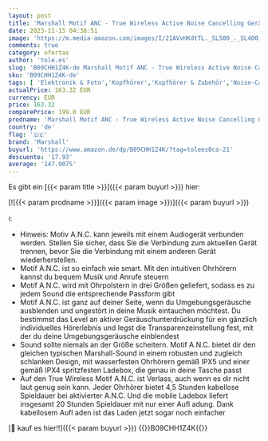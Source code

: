 ```yaml
---
layout: post
title: 'Marshall Motif ANC - True Wireless Active Noise Cancelling Geräuschunterdrückung In-ear Bluetooth Ohrhörer  Kabelloser Kopfhörer  20 kabellose Stunden Akkukapazität - Schwarz'
date: 2023-11-15 04:38:51
image: 'https://m.media-amazon.com/images/I/21AVvHKdtTL._SL500_._SL400_.jpg'
comments: true
category: ofertas
author: 'tole.es'
slug: 'B09CHH1Z4K-de Marshall Motif ANC - True Wireless Active Noise Cancelling...'
sku: 'B09CHH1Z4K-de'
tags: [ 'Elektronik & Foto','Kopfhörer','Kopfhörer & Zubehör','Noise-Cancelling-Kopfhörer','marshall','🇩🇪', ]
actualPrice: 163.32 EUR
currency: EUR
price: 163.32
comparePrice: 199.0 EUR
prodname: 'Marshall Motif ANC - True Wireless Active Noise Cancelling Geräuschunterdrückung In-ear Bluetooth Ohrhörer  Kabelloser Kopfhörer  20 kabellose Stunden Akkukapazität - Schwarz'
country: 'de'
flag: '🇩🇪'
brand: 'Marshall'
buyurl: 'https://www.amazon.de/dp/B09CHH1Z4K/?tag=tolees0ca-21'
descuento: '17.93'
average: '147.9075'
---
```


Es gibt ein [{{< param title >}}]({{< param buyurl >}}) hier:

[![{{< param prodname >}}]({{< param image >}})]({{< param buyurl >}})

ℹ️:

- Hinweis: Motiv A.N.C. kann jeweils mit einem Audiogerät verbunden werden. Stellen Sie sicher, dass Sie die Verbindung zum aktuellen Gerät trennen, bevor Sie die Verbindung mit einem anderen Gerät wiederherstellen.
- Motif A.N.C. ist so einfach wie smart. Mit den intuitiven Ohrhörern kannst du bequem Musik und Anrufe steuern
- Motif A.N.C. wird mit Ohrpolstern in drei Größen geliefert, sodass es zu jedem Sound die entsprechende Passform gibt
- Motif A.N.C. ist ganz auf deiner Seite, wenn du Umgebungsgeräusche ausblenden und ungestört in deine Musik eintauchen möchtest. Du bestimmst das Level an aktiver Geräuschunterdrückung für ein gänzlich individuelles Hörerlebnis und legst die Transparenzeinstellung fest, mit der du deine Umgebungsgeräusche einblendest
- Sound sollte niemals an der Größe scheitern. Motif A.N.C. bietet dir den gleichen typischen Marshall-Sound in einem robusten und zugleich schlanken Design, mit wasserfesten Ohrhörern gemäß IPX5 und einer gemäß IPX4 spritzfesten Ladebox, die genau in deine Tasche passt
- Auf den True Wireless Motif A.N.C. ist Verlass, auch wenn es dir nicht laut genug sein kann. Jeder Ohrhörer bietet 4,5 Stunden kabellose Spieldauer bei aktivierter A.N.C. Und die mobile Ladebox liefert insgesamt 20 Stunden Spieldauer mit nur einer Aufl adung. Dank kabellosem Aufl aden ist das Laden jetzt sogar noch einfacher

[🛒 kauf es hier!!]({{< param buyurl >}})
{{<world>}}B09CHH1Z4K{{</world>}}
